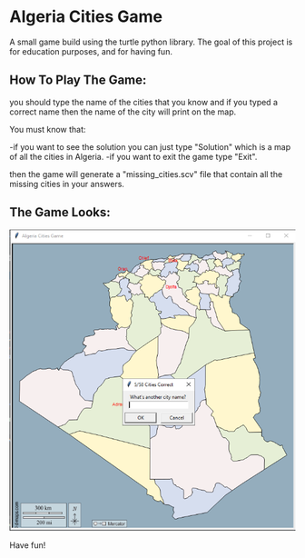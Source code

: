 # Algeria Cities Game
A small game build using the turtle python library.
The goal of this project is for education purposes, and for having fun.

## How To Play The Game:
you should type the name of the cities that you know and if you typed a correct name then the name of the city will 
print on the map. 

You must know that:

-if you want to see the solution you can just type "Solution" which is a map of all the cities in Algeria.
-if you want to exit the game type "Exit".

then the game will generate a "missing_cities.scv" file that contain all the missing cities in your answers.


## The Game Looks:
![plot](./Capture.PNG)

Have fun!
